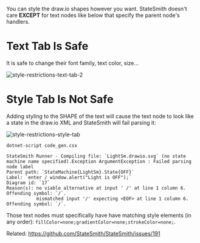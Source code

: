 You can style the draw.io shapes however you want. StateSmith doesn't care **EXCEPT** for text nodes like below that specify the parent node's handlers.  

# Text Tab Is Safe
It is safe to change their font family, text color, size...

![style-restrictions-text-tab-2](https://user-images.githubusercontent.com/274012/229139784-11a52fe1-ca49-44be-a511-75292bb4c10b.gif)

# Style Tab Is Not Safe
Adding styling to the SHAPE of the text will cause the text node to look like a state in the draw.io XML and StateSmith will fail parsing it:

![style-restrictions-style-tab](https://user-images.githubusercontent.com/274012/229140638-480c66aa-532e-4b73-ac99-3acab41c8f7b.gif)

```
dotnet-script code_gen.csx

StateSmith Runner - Compiling file: `LightSm.drawio.svg` (no state machine name specified).Exception ArgumentException : Failed parsing node label
Parent path: `StateMachine{LightSm}.State{OFF}`
Label: `enter / window.alert("Light is OFF");`
Diagram id: `17`
Reason(s): no viable alternative at input ' /' at line 1 column 6. Offending symbol: `/`.  
           mismatched input '/' expecting <EOF> at line 1 column 6. Offending symbol: `/`. 
```

Those text nodes must specifically have have matching style elements (in any order): `fillColor=none;gradientColor=none;strokeColor=none;`.

Related: https://github.com/StateSmith/StateSmith/issues/191
